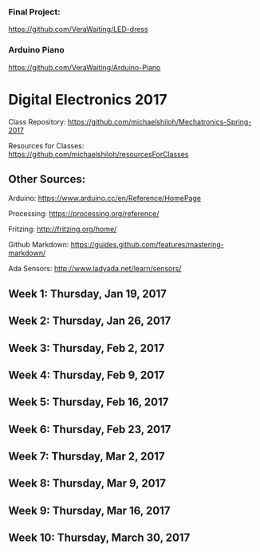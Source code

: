### Final Project:

https://github.com/VeraWaiting/LED-dress

### Arduino Piano

https://github.com/VeraWaiting/Arduino-Piano



# Digital Electronics 2017

Class Repository: https://github.com/michaelshiloh/Mechatronics-Spring-2017

Resources for Classes: https://github.com/michaelshiloh/resourcesForClasses



## Other Sources: 

Arduino: https://www.arduino.cc/en/Reference/HomePage

Processing: https://processing.org/reference/

Fritzing: http://fritzing.org/home/

Github Markdown: https://guides.github.com/features/mastering-markdown/

Ada Sensors: http://www.ladyada.net/learn/sensors/



## Week 1: Thursday, Jan 19, 2017

## Week 2: Thursday, Jan 26, 2017

## Week 3: Thursday, Feb 2, 2017

## Week 4: Thursday, Feb 9, 2017

## Week 5: Thursday, Feb 16, 2017

## Week 6: Thursday, Feb 23, 2017

## Week 7: Thursday, Mar 2, 2017

## Week 8: Thursday, Mar 9, 2017

## Week 9: Thursday, Mar 16, 2017

## Week 10: Thursday, March 30, 2017

